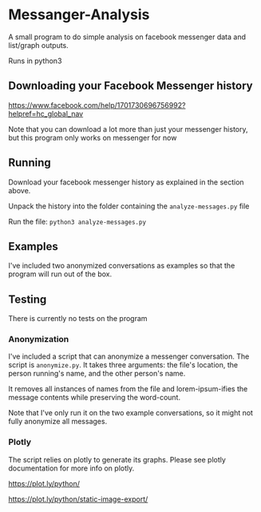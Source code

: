 # Messanger-Analysis

A small program to do simple analysis on facebook messenger data and list/graph outputs.

Runs in python3

## Downloading your Facebook Messenger history

https://www.facebook.com/help/1701730696756992?helpref=hc_global_nav

Note that you can download a lot more than just your messenger history, but this program only works on messenger for now


## Running

Download your facebook messenger history as explained in the section above.

Unpack the history into the folder containing the `analyze-messages.py` file

Run the file:
`python3 analyze-messages.py`



## Examples

I've included two anonymized conversations as examples so that the program will run out of the box.


## Testing

There is currently no tests on the program

### Anonymization

I've included a script that can anonymize a messenger conversation.  The script is `anonymize.py`.  It takes three arguments: the file's location, the person running's name, and the other person's name.

It removes all instances of names from the file and lorem-ipsum-ifies the message contents while preserving the word-count.

Note that I've only run it on the two example conversations, so it might not fully anonymize all messages.

### Plotly

The script relies on plotly to generate its graphs.  Please see plotly documentation for more info on plotly.

https://plot.ly/python/

https://plot.ly/python/static-image-export/